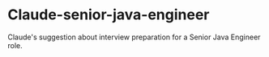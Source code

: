 # Claude-senior-java-engineer
Claude's suggestion about interview preparation for a Senior Java Engineer role.
